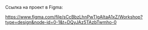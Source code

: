 Ссылка на проект в Figma:

https://www.figma.com/file/sCcBbzLhnPwTlgAItaA1xZ/Workshop?type=design&node-id=0-1&t=DQyJAz5TAzbTwmho-0
